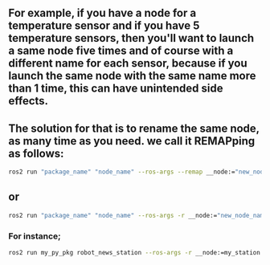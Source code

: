 ## For example, if you have a node for a temperature sensor and if you have 5 temperature sensors, then you'll want to launch a same node five times and of course with a different name for each sensor, because if you launch the same node with the same name more than 1 time, this can have unintended side effects. 
## The solution for that is to rename the same node, as many time as you need. we call it REMAPping as follows:
```bash
ros2 run "package_name" "node_name" --ros-args --remap __node:="new_node_name"
```
## or
```bash
ros2 run "package_name" "node_name" --ros-args -r __node:="new_node_name"
```
### For instance;
```bash
ros2 run my_py_pkg robot_news_station --ros-args -r __node:=my_station
